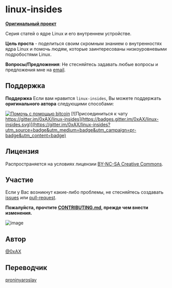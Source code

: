 linux-insides
===============

**[Оригинальный проект](https://github.com/0xAX/linux-insides)**

Серия статей о ядре Linux и его внутреннем устройстве.


**Цель проста** - поделиться своим скромным знанием о внутренностях ядра Linux и помочь людям, которые заинтересованы низкоуровневыми подробостями Linux.

**Вопросы/Предложения**: Не стесняйтесь задавать любые вопросы и предложения мне на [email](mailto:proninyaroslav@mail.ru).

Поддержка
-------

**Поддержка** Если вам нравится `linux-insides`, Вы можете поддержать **оригинального автора** следующими способами:

[![Помочь с помощью bitcoin](https://img.shields.io/badge/donate-bitcoin-green.svg)](https://www.coinbase.com/checkouts/0bfa452a41cf52c0b3f99500b4f31685) [![Присоединиться к чату https://gitter.im/0xAX/linux-insides](https://badges.gitter.im/0xAX/linux-insides.svg)](https://gitter.im/0xAX/linux-insides?utm_source=badge&utm_medium=badge&utm_campaign=pr-badge&utm_content=badge)

Лицензия
-------------

Распространяется на условиях лицензии [BY-NC-SA Creative Commons](http://creativecommons.org/licenses/by-nc-sa/4.0/).

Участие
--------------

Если у Вас возникнут какие-либо проблемы, не стесняйтесь создавать [issues](https://github.com/proninyaroslav/linux-insides-ru) или [pull-request](https://github.com/proninyaroslav/linux-insides-ru/pulls).

**Пожалуйста, прочтите [CONTRIBUTING.md](https://github.com/proninyaroslav/linux-insides-ru/blob/master/CONTRIBUTING.md), прежде чем внести изменения.**

![image](http://oi58.tinypic.com/23upobq.jpg)

Автор
---------------

[@0xAX](https://twitter.com/0xAX)

Переводчик
---------------
[proninyaroslav](https://github.com/proninyaroslav)
